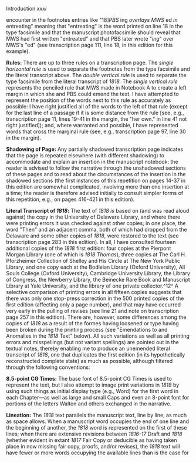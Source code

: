 Introduction *xxxi*

encounter in the footnotes entries like "18]*PBS* ing *overlays MWS* ed
*in* entreating" meaning that "entreating" is the word printed on line
18 in the type facsimile and that the manuscript photofacsimile should
reveal that MWS had first written "entreated" and that PBS later wrote
"*ing*" over MWS's "ed" (see transcription page 111, line 18, in this
edition for this example).

**Rules:** There are up to three rules on a transcription page. The
*single horizontal rule* is used to separate the footnotes from the type
facsimile and the literal transcript above. The *double vertical rule*
is used to separate the type facsimile from the literal transcript of
*1818.* The *single vertical rule* represents the penciled rule that MWS
made in Notebook A to create a left margin in which she and PBS could
emend the text. I have attempted to represent the position of the words
next to this rule as accurately as possible: I have right justified all
of the words to the left of that rule (except for the last line of a
passage if it is some distance from the rule [see, e.g., transcription
page 11, lines 19-41 in the margin, the "her own." in line 41 not right
justified]); and, where warranted and possible, I have represented words
that cross the marginal rule (see, e.g., transcription page 97, line 30
in the margin).

**Shadowing of Page:** Any partially shadowed transcription page
indicates that the page is repeated elsewhere (with different shadowing)
to accommodate and explain an insertion in the manuscript notebook: the
reader is advised to follow the narrative through the unshadowed
sections of these pages and to read about the circumstances of the
insertion in the shadowed sections (the first instances of this
repetition on pages 14-37 in this edition are somewhat complicated,
involving more than one insertion at a time; the reader is therefore
advised initially to consult simpler forms of this repetition, e.g., on
pages 416-421 in this edition).

**Literal Transcript of *1818*:** The text of *1818 is* based on (and
was read aloud against) the copy in the University of Delaware Library,
and where there were printing errors it was checked against other
copies; in one place, the word "Then" and an adjacent comma, both of
which had dropped from the Delaware and some other copies of *1818*,
were restored to the text (see transcription page 283 in this edition).
In all, I have consulted fourteen additional copies of the *1818* first
edition: four copies at the Pierpont Morgan Library (one of which is
*1818 Thomas*), three copies at The Carl H. Pforzheimer Collection of
Shelley and His Circle at The New York Public Library, and one copy each
at the Bodleian Library (Oxford University), All Souls College (Oxford
University), Cambridge University Library, the Library of Congress, the
Newberry Library, the Beinecke Rare Book and Manuscript Library at Yale
University, and the library of one private collector.^12^ A selective
comparison of printing errors in all fifteen copies suggests that there
was only one stop-press correction in the 500 printed copies of the
first edition (affecting only a page number), and that may have occurred
very early in the pulling of revises (see line 21 and note on
transcription page 257 in this edition). There are, however, some
differences among the copies of *1818* as a result of the formes having
loosened or type having been broken during the printing process (see
"Emendations to and Anomalies in the *1818* Text" below). All such
variations as well as all printing errors and misspellings (but not
variant spellings) are pointed out in the textual notes, thereby
enabling me to produce an unemended literal transcript of *1818*, one
that duplicates the first edition (in its hypothetically reconstructed
complete state) as much as possible, although filtered through the
following conventions:

**8.5-point CG Times:** The base font of 8.5-point CG Times is used to
represent the text, but I also attempt to image print variations in
*1818* by using such things as initial display type (e.g., Word) for the
first word in each Chapter—as well as large and small Caps and even an
8-point font for portions of the letters Walton and others exchanged in
the narrative.

**Lineation:** The *1818* text parallels the manuscript text, line by
line, as much as space allows. When a manuscript word occupies the end
of one line and the beginning of another, the *1818* word is represented
on the first of these lines; when there are extensive revisions between
*1816-17* Draft and *1818* (whether evident in extant *1817* Fair Copy
or deducible as having taken place in now missing fair copy, proofs,
and/or revises), the *1818* text will have fewer or more words occupying
the available lines than is the case for


